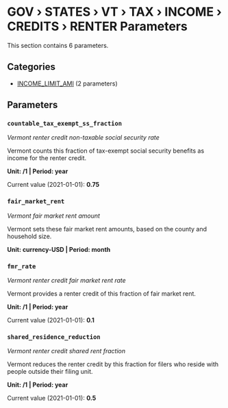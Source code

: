 # GOV › STATES › VT › TAX › INCOME › CREDITS › RENTER Parameters

This section contains 6 parameters.

## Categories

- [INCOME_LIMIT_AMI](income_limit_ami/index.md) (2 parameters)

## Parameters

### `countable_tax_exempt_ss_fraction`
*Vermont renter credit non-taxable social security rate*

Vermont counts this fraction of tax-exempt social security benefits as income for the renter credit.

**Unit: /1 | Period: year**

Current value (2021-01-01): **0.75**


### `fair_market_rent`
*Vermont fair market rent amount*

Vermont sets these fair market rent amounts, based on the county and household size.

**Unit: currency-USD | Period: month**


### `fmr_rate`
*Vermont renter credit fair market rent rate*

Vermont provides a renter credit of this fraction of fair market rent.

**Unit: /1 | Period: year**

Current value (2021-01-01): **0.1**


### `shared_residence_reduction`
*Vermont renter credit shared rent fraction*

Vermont reduces the renter credit by this fraction for filers who reside with people outside their filing unit.

**Unit: /1 | Period: year**

Current value (2021-01-01): **0.5**

